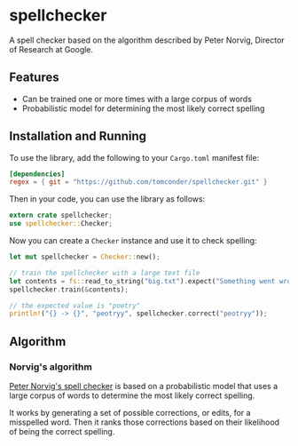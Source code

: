 # spellchecker

A spell checker based on the algorithm described by Peter Norvig, Director of Research at Google.

## Features
* Can be trained one or more times with a large corpus of words
* Probabilistic model for determining the most likely correct spelling

## Installation and Running

To use the library, add the following to your `Cargo.toml` manifest file:

```toml
[dependencies]
regex = { git = "https://github.com/tomconder/spellchecker.git" }
```
Then in your code, you can use the library as follows:

```rust
extern crate spellchecker;
use spellchecker::Checker;
```

Now you can create a `Checker` instance and use it to check spelling:

```rust
let mut spellchecker = Checker::new();

// train the spellchecker with a large text file 
let contents = fs::read_to_string("big.txt").expect("Something went wrong");
spellchecker.train(&contents);

// the expected value is "poetry"
println!("{} -> {}", "peotryy", spellchecker.correct("peotryy"));
```

## Algorithm

### Norvig's algorithm
[Peter Norvig's spell checker](http://norvig.com/spell-correct.html) is based on a probabilistic model that uses a large corpus of words to determine the
most likely correct spelling. 

It works by generating a set of possible corrections, or edits, for a misspelled word. Then it ranks those corrections based on their likelihood of being the correct spelling.
